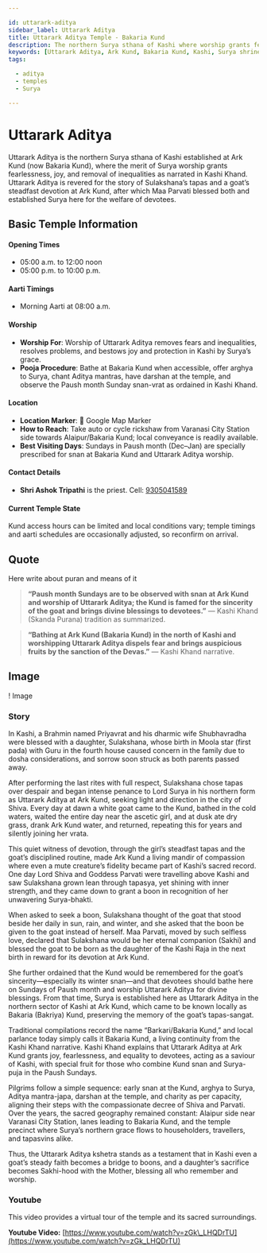 ```yaml
---

id: uttarark-aditya
sidebar_label: Uttarark Aditya
title: Uttarark Aditya Temple - Bakaria Kund
description: The northern Surya sthana of Kashi where worship grants fearlessness, joy, and the removal of inequalities.
keywords: [Uttarark Aditya, Ark Kund, Bakaria Kund, Kashi, Surya shrine, Kashi Khand]
tags:

  - aditya
  - temples
  - Surya

---
```


# Uttarark Aditya

Uttarark Aditya is the northern Surya sthana of Kashi established at Ark Kund (now Bakaria Kund), where the merit of Surya worship grants fearlessness, joy, and removal of inequalities as narrated in Kashi Khand. Uttarark Aditya is revered for the story of Sulakshana’s tapas and a goat’s steadfast devotion at Ark Kund, after which Maa Parvati blessed both and established Surya here for the welfare of devotees.

## Basic Temple Information

#### Opening Times

  * 05:00 a.m. to 12:00 noon
  * 05:00 p.m. to 10:00 p.m.

#### Aarti Timings

  * Morning Aarti at 08:00 a.m.

#### Worship

  * **Worship For**: Worship of Uttarark Aditya removes fears and inequalities, resolves problems, and bestows joy and protection in Kashi by Surya’s grace.
  * **Pooja Procedure**: Bathe at Bakaria Kund when accessible, offer arghya to Surya, chant Aditya mantras, have darshan at the temple, and observe the Paush month Sunday snan-vrat as ordained in Kashi Khand.

#### Location

  * **Location Marker**: 📍 Google Map Marker
  * **How to Reach**: Take auto or cycle rickshaw from Varanasi City Station side towards Alaipur/Bakaria Kund; local conveyance is readily available.
  * **Best Visiting Days**: Sundays in Paush month (Dec–Jan) are specially prescribed for snan at Bakaria Kund and Uttarark Aditya worship.

#### Contact Details

  * **Shri Ashok Tripathi** is the priest. Cell: [9305041589](https://www.google.com/search?q=tel:%2B919305041589)

#### Current Temple State

Kund access hours can be limited and local conditions vary; temple timings and aarti schedules are occasionally adjusted, so reconfirm on arrival.

## Quote

Here write about puran and means of it

> **“Paush month Sundays are to be observed with snan at Ark Kund and worship of Uttarark Aditya; the Kund is famed for the sincerity of the goat and brings divine blessings to devotees.”** — Kashi Khand (Skanda Purana) tradition as summarized.

> **“Bathing at Ark Kund (Bakaria Kund) in the north of Kashi and worshipping Uttarark Aditya dispels fear and brings auspicious fruits by the sanction of the Devas.”** — Kashi Khand narrative.

## Image

\! Image

### Story

In Kashi, a Brahmin named Priyavrat and his dharmic wife Shubhavradha were blessed with a daughter, Sulakshana, whose birth in Moola star (first pada) with Guru in the fourth house caused concern in the family due to dosha considerations, and sorrow soon struck as both parents passed away.

After performing the last rites with full respect, Sulakshana chose tapas over despair and began intense penance to Lord Surya in his northern form as Uttarark Aditya at Ark Kund, seeking light and direction in the city of Shiva.
Every day at dawn a white goat came to the Kund, bathed in the cold waters, waited the entire day near the ascetic girl, and at dusk ate dry grass, drank Ark Kund water, and returned, repeating this for years and silently joining her vrata.

This quiet witness of devotion, through the girl’s steadfast tapas and the goat’s disciplined routine, made Ark Kund a living mandir of compassion where even a mute creature’s fidelity became part of Kashi’s sacred record.
One day Lord Shiva and Goddess Parvati were travelling above Kashi and saw Sulakshana grown lean through tapasya, yet shining with inner strength, and they came down to grant a boon in recognition of her unwavering Surya-bhakti.

When asked to seek a boon, Sulakshana thought of the goat that stood beside her daily in sun, rain, and winter, and she asked that the boon be given to the goat instead of herself.
Maa Parvati, moved by such selfless love, declared that Sulakshana would be her eternal companion (Sakhi) and blessed the goat to be born as the daughter of the Kashi Raja in the next birth in reward for its devotion at Ark Kund.

She further ordained that the Kund would be remembered for the goat’s sincerity—especially its winter snan—and that devotees should bathe here on Sundays of Paush month and worship Uttarark Aditya for divine blessings.
From that time, Surya is established here as Uttarark Aditya in the northern sector of Kashi at Ark Kund, which came to be known locally as Bakaria (Bakriya) Kund, preserving the memory of the goat’s tapas-sangat.

Traditional compilations record the name “Barkari/Bakaria Kund,” and local parlance today simply calls it Bakaria Kund, a living continuity from the Kashi Khand narrative.
Kashi Khand explains that Uttarark Aditya at Ark Kund grants joy, fearlessness, and equality to devotees, acting as a saviour of Kashi, with special fruit for those who combine Kund snan and Surya-puja in the Paush Sundays.

Pilgrims follow a simple sequence: early snan at the Kund, arghya to Surya, Aditya mantra-japa, darshan at the temple, and charity as per capacity, aligning their steps with the compassionate decree of Shiva and Parvati.
Over the years, the sacred geography remained constant: Alaipur side near Varanasi City Station, lanes leading to Bakaria Kund, and the temple precinct where Surya’s northern grace flows to householders, travellers, and tapasvins alike.

Thus, the Uttarark Aditya kshetra stands as a testament that in Kashi even a goat’s steady faith becomes a bridge to boons, and a daughter’s sacrifice becomes Sakhi-hood with the Mother, blessing all who remember and worship.

### Youtube

This video provides a virtual tour of the temple and its sacred surroundings.

**Youtube Video:** [https://www.youtube.com/watch?v=zGk\_LHQDrTU](https://www.youtube.com/watch?v=zGk_LHQDrTU)